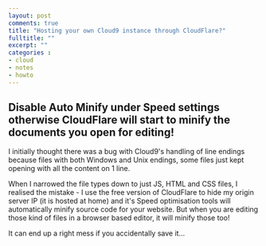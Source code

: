 ```yaml
---
layout: post
comments: true
title: "Hosting your own Cloud9 instance through CloudFlare?"
fulltitle: ""
excerpt: ""
categories : 
- cloud
- notes
- howto
---
```


## Disable Auto Minify under Speed settings otherwise CloudFlare will start to minify the documents you open for editing!

I initially thought there was a bug with Cloud9's handling of line endings because files with both Windows and Unix endings, some files just kept opening with all the content on 1 line.

When I narrowed the file types down to just JS, HTML and CSS files, I realised the mistake - I use the free version of CloudFlare to hide my origin server IP (it is hosted at home) and it's Speed optimisation tools will automatically minify source code for your website. But when you are editing those kind of files in a browser based editor, it will minify those too!

It can end up a right mess if you accidentally save it...